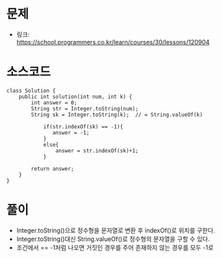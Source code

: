 # 문제
- 링크: 
<https://school.programmers.co.kr/learn/courses/30/lessons/120904>

# 소스코드
```
class Solution {
    public int solution(int num, int k) {
        int answer = 0;
        String str = Integer.toString(num);
        String sk = Integer.toString(k);  // = String.valueOf(k)
        
            if(str.indexOf(sk) == -1){
               answer = -1;
            }
            else{
                answer = str.indexOf(sk)+1;
            }
        
        return answer;
    }
}
```
# 풀이
- Integer.toString()으로 정수형을 문자열로 변환 후 indexOf()로 위치를 구한다.
- Integer.toString()대신 String.valueOf()로 정수형의 문자열을 구할 수 있다.
- 조건에서 == -1처럼 나오면 거짓인 경우를 주어 존재하지 않는 경우를 모두 -1로  
